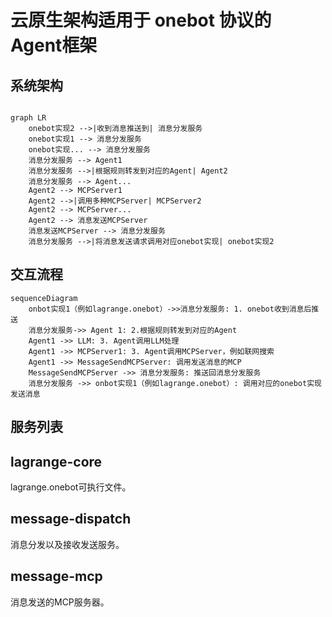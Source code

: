 # 云原生架构适用于 onebot 协议的 Agent框架

## 系统架构

```mermaid

graph LR
    onebot实现2 -->|收到消息推送到| 消息分发服务
    onebot实现1 --> 消息分发服务
    onebot实现... --> 消息分发服务
    消息分发服务 --> Agent1
    消息分发服务 -->|根据规则转发到对应的Agent| Agent2
    消息分发服务 --> Agent...
    Agent2 --> MCPServer1
    Agent2 -->|调用多种MCPServer| MCPServer2
    Agent2 --> MCPServer...
    Agent2 --> 消息发送MCPServer
    消息发送MCPServer --> 消息分发服务
    消息分发服务 -->|将消息发送请求调用对应onebot实现| onebot实现2

```

## 交互流程

```mermaid
sequenceDiagram
    onbot实现1（例如lagrange.onebot）->>消息分发服务: 1. onebot收到消息后推送
    消息分发服务->> Agent 1: 2.根据规则转发到对应的Agent
    Agent1 ->> LLM: 3. Agent调用LLM处理
    Agent1 ->> MCPServer1: 3. Agent调用MCPServer，例如联网搜索
    Agent1 ->> MessageSendMCPServer: 调用发送消息的MCP
    MessageSendMCPServer ->> 消息分发服务: 推送回消息分发服务
    消息分发服务 ->> onbot实现1（例如lagrange.onebot）: 调用对应的onebot实现发送消息
```

## 服务列表

## lagrange-core

lagrange.onebot可执行文件。

## message-dispatch 

消息分发以及接收发送服务。

## message-mcp

消息发送的MCP服务器。

